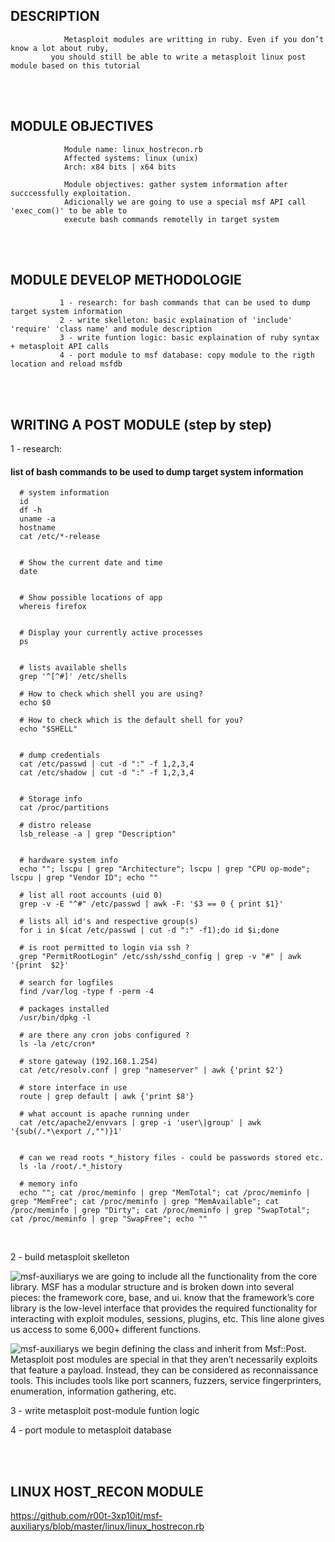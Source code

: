 



## DESCRIPTION

                Metasploit modules are writting in ruby. Even if you don’t know a lot about ruby,
             you should still be able to write a metasploit linux post module based on this tutorial


<br /><br />  

## MODULE OBJECTIVES
                Module name: linux_hostrecon.rb
                Affected systems: linux (unix)
                Arch: x84 bits | x64 bits

                Module objectives: gather system information after succcessfully exploitation.
                Adicionally we are going to use a special msf API call 'exec_com()' to be able to
                execute bash commands remotelly in target system


<br /><br />  

##    MODULE DEVELOP METHODOLOGIE

               1 - research: for bash commands that can be used to dump target system information
               2 - write skelleton: basic explaination of 'include' 'require' 'class name' and module description
               3 - write funtion logic: basic explaination of ruby syntax + metasploit API calls
               4 - port module to msf database: copy module to the rigth location and reload msfdb



<br /><br />

## WRITING A POST MODULE (step by step)


1 - research:

#### list of bash commands to be used to dump target system information

      # system information
      id
      df -h
      uname -a
      hostname
      cat /etc/*-release
 

      # Show the current date and time
      date

 
      # Show possible locations of app
      whereis firefox
 
 
      # Display your currently active processes
      ps
 
 
      # lists available shells
      grep '^[^#]' /etc/shells
 
      # How to check which shell you are using?
      echo $0
 
      # How to check which is the default shell for you?
      echo "$SHELL"
 
 
      # dump credentials
      cat /etc/passwd | cut -d ":" -f 1,2,3,4
      cat /etc/shadow | cut -d ":" -f 1,2,3,4
 
 
      # Storage info
      cat /proc/partitions
 
      # distro release
      lsb_release -a | grep "Description"


      # hardware system info
      echo ""; lscpu | grep "Architecture"; lscpu | grep "CPU op-mode"; lscpu | grep "Vendor ID"; echo ""
 
      # list all root accounts (uid 0)
      grep -v -E "^#" /etc/passwd | awk -F: '$3 == 0 { print $1}'

      # lists all id's and respective group(s)
      for i in $(cat /etc/passwd | cut -d ":" -f1);do id $i;done
 
      # is root permitted to login via ssh ?
      grep "PermitRootLogin" /etc/ssh/sshd_config | grep -v "#" | awk '{print  $2}'
 
      # search for logfiles
      find /var/log -type f -perm -4
 
      # packages installed
      /usr/bin/dpkg -l
 
      # are there any cron jobs configured ?
      ls -la /etc/cron*
 
      # store gateway (192.168.1.254)
      cat /etc/resolv.conf | grep "nameserver" | awk {'print $2'}
 
      # store interface in use
      route | grep default | awk {'print $8'}
 
      # what account is apache running under
      cat /etc/apache2/envvars | grep -i 'user\|group' | awk '{sub(/.*\export /,"")}1'
 
 
      # can we read roots *_history files - could be passwords stored etc.
      ls -la /root/.*_history
 
      # memory info
      echo ""; cat /proc/meminfo | grep "MemTotal"; cat /proc/meminfo | grep "MemFree"; cat /proc/meminfo | grep "MemAvailable"; cat /proc/meminfo | grep "Dirty"; cat /proc/meminfo | grep "SwapTotal"; cat /proc/meminfo | grep "SwapFree"; echo ""


<br />


2 - build metasploit skelleton

![msf-auxiliarys](http://i.cubeupload.com/qOUGPr.png)
we are going to include all the functionality from the core library. MSF has a modular structure and is broken down into several pieces: the framework core, base, and ui. know that the framework’s core library is the low-level interface that provides the required functionality for interacting with exploit modules, sessions, plugins, etc. This line alone gives us access to some 6,000+ different functions.

![msf-auxiliarys](http://i.cubeupload.com/ETlv6v.png)
we begin defining the class and inherit from Msf::Post. Metasploit post modules are special in that they aren’t necessarily exploits that feature a payload. Instead, they can be considered as reconnaissance tools. This includes tools like port scanners, fuzzers, service fingerprinters, enumeration, information gathering, etc.




3 - write metasploit post-module funtion logic



4 - port module to metasploit database




<br /><br />



## LINUX HOST_RECON MODULE
https://github.com/r00t-3xp10it/msf-auxiliarys/blob/master/linux/linux_hostrecon.rb
